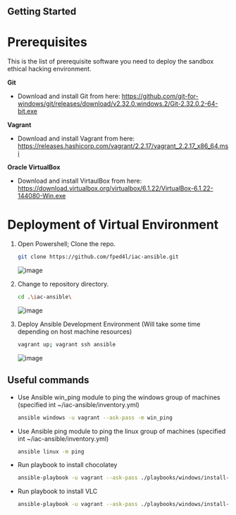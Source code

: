 ## Getting Started

# Prerequisites

This is the list of prerequisite software you need to deploy the sandbox ethical hacking environment.

**Git**
* Download and install Git from here: https://github.com/git-for-windows/git/releases/download/v2.32.0.windows.2/Git-2.32.0.2-64-bit.exe

**Vagrant**
* Download and install Vagrant from here: https://releases.hashicorp.com/vagrant/2.2.17/vagrant_2.2.17_x86_64.msi

**Oracle VirtualBox**
* Download and install VirtaulBox from here: https://download.virtualbox.org/virtualbox/6.1.22/VirtualBox-6.1.22-144080-Win.exe

# Deployment of Virtual Environment

1. Open Powershell; Clone the repo.
   ```sh
   git clone https://github.com/fped4l/iac-ansible.git
   ```
   ![image](https://user-images.githubusercontent.com/25991921/127525947-fa1308e4-6325-46fe-b225-cf34dc05f361.png)

2. Change to repository directory.
   ```sh
   cd .\iac-ansible\
   ```
   ![image](https://user-images.githubusercontent.com/25991921/127526172-76f1b0e0-b8c2-4dcb-a51a-df2cf4ef253f.png)

3. Deploy Ansible Development Environment (Will take some time depending on host machine resources)
   ```sh
   vagrant up; vagrant ssh ansible
   ```
   ![image](https://user-images.githubusercontent.com/25991921/127527200-5a014d0f-2678-44de-b9e4-8854c9ef7f56.png)


## Useful commands

* Use Ansible win_ping module to ping the windows group of machines (specified int ~/iac-ansible/inventory.yml)
   ```sh
   ansible windows -u vagrant --ask-pass -m win_ping
   ```

* Use Ansible ping module to ping the linux group of machines (specified int ~/iac-ansible/inventory.yml)  
   ```sh
   ansible linux -m ping
   ```

* Run playbook to install chocolatey
   ```sh
   ansible-playbook -u vagrant --ask-pass ./playbooks/windows/install-chocolatey.yml
   ```

* Run playbook to install VLC
   ```sh
   ansible-playbook -u vagrant --ask-pass ./playbooks/windows/install-vlc-v3011.yml
   ```
